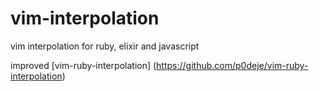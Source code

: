 # vim-interpolation
vim interpolation for ruby, elixir and javascript

improved [vim-ruby-interpolation] (https://github.com/p0deje/vim-ruby-interpolation)


